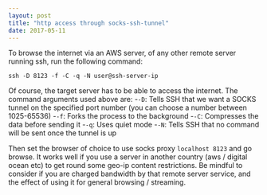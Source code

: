 ```yaml
---
layout: post
title: "http access through socks-ssh-tunnel"
date: 2017-05-11
---
```

To browse the internet via an AWS server, of any other remote server running ssh, run the following command: 

```
ssh -D 8123 -f -C -q -N user@ssh-server-ip
```
Of course, the target server has to be able to access the internet. The command arguments used above are: 
-```-D```: Tells SSH that we want a SOCKS tunnel on the specified port number (you can choose a number between 1025-65536)
-```-f```: Forks the process to the background
-```-C```: Compresses the data before sending it
-```-q```: Uses quiet mode
-```-N```: Tells SSH that no command will be sent once the tunnel is up

Then set the browser of choice to use socks proxy ```localhost 8123``` and go browse. It works well if you use a server in another country (aws / digital ocean etc) to get round some geo-ip content restrictions. Be mindful to consider if you are charged bandwidth by that remote server service, and the effect of using it for general browsing / streaming. 

